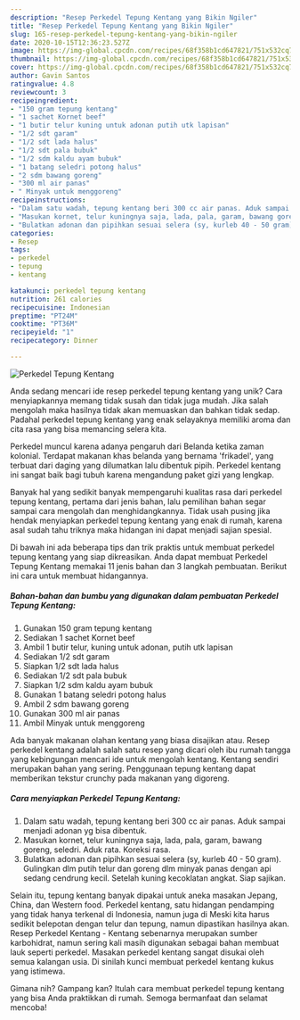 ```yaml
---
description: "Resep Perkedel Tepung Kentang yang Bikin Ngiler"
title: "Resep Perkedel Tepung Kentang yang Bikin Ngiler"
slug: 165-resep-perkedel-tepung-kentang-yang-bikin-ngiler
date: 2020-10-15T12:36:23.527Z
image: https://img-global.cpcdn.com/recipes/68f358b1cd647821/751x532cq70/perkedel-tepung-kentang-foto-resep-utama.jpg
thumbnail: https://img-global.cpcdn.com/recipes/68f358b1cd647821/751x532cq70/perkedel-tepung-kentang-foto-resep-utama.jpg
cover: https://img-global.cpcdn.com/recipes/68f358b1cd647821/751x532cq70/perkedel-tepung-kentang-foto-resep-utama.jpg
author: Gavin Santos
ratingvalue: 4.8
reviewcount: 3
recipeingredient:
- "150 gram tepung kentang"
- "1 sachet Kornet beef"
- "1 butir telur kuning untuk adonan putih utk lapisan"
- "1/2 sdt garam"
- "1/2 sdt lada halus"
- "1/2 sdt pala bubuk"
- "1/2 sdm kaldu ayam bubuk"
- "1 batang seledri potong halus"
- "2 sdm bawang goreng"
- "300 ml air panas"
- " Minyak untuk menggoreng"
recipeinstructions:
- "Dalam satu wadah, tepung kentang beri 300 cc air panas. Aduk sampai menjadi adonan yg bisa dibentuk."
- "Masukan kornet, telur kuningnya saja, lada, pala, garam, bawang goreng, seledri. Aduk rata. Koreksi rasa."
- "Bulatkan adonan dan pipihkan sesuai selera (sy, kurleb 40 - 50 gram). Gulingkan dlm putih telur dan goreng dlm minyak panas dengan api sedang cendrung kecil. Setelah kuning kecoklatan angkat. Siap sajikan."
categories:
- Resep
tags:
- perkedel
- tepung
- kentang

katakunci: perkedel tepung kentang 
nutrition: 261 calories
recipecuisine: Indonesian
preptime: "PT24M"
cooktime: "PT36M"
recipeyield: "1"
recipecategory: Dinner

---
```



![Perkedel Tepung Kentang](https://img-global.cpcdn.com/recipes/68f358b1cd647821/751x532cq70/perkedel-tepung-kentang-foto-resep-utama.jpg)

Anda sedang mencari ide resep perkedel tepung kentang yang unik? Cara menyiapkannya memang tidak susah dan tidak juga mudah. Jika salah mengolah maka hasilnya tidak akan memuaskan dan bahkan tidak sedap. Padahal perkedel tepung kentang yang enak selayaknya memiliki aroma dan cita rasa yang bisa memancing selera kita.

Perkedel muncul karena adanya pengaruh dari Belanda ketika zaman kolonial. Terdapat makanan khas belanda yang bernama &#39;frikadel&#39;, yang terbuat dari daging yang dilumatkan lalu dibentuk pipih. Perkedel kentang ini sangat baik bagi tubuh karena mengandung paket gizi yang lengkap.

Banyak hal yang sedikit banyak mempengaruhi kualitas rasa dari perkedel tepung kentang, pertama dari jenis bahan, lalu pemilihan bahan segar sampai cara mengolah dan menghidangkannya. Tidak usah pusing jika hendak menyiapkan perkedel tepung kentang yang enak di rumah, karena asal sudah tahu triknya maka hidangan ini dapat menjadi sajian spesial.


Di bawah ini ada beberapa tips dan trik praktis untuk membuat perkedel tepung kentang yang siap dikreasikan. Anda dapat membuat Perkedel Tepung Kentang memakai 11 jenis bahan dan 3 langkah pembuatan. Berikut ini cara untuk membuat hidangannya.

<!--inarticleads1-->

##### Bahan-bahan dan bumbu yang digunakan dalam pembuatan Perkedel Tepung Kentang:

1. Gunakan 150 gram tepung kentang
1. Sediakan 1 sachet Kornet beef
1. Ambil 1 butir telur, kuning untuk adonan, putih utk lapisan
1. Sediakan 1/2 sdt garam
1. Siapkan 1/2 sdt lada halus
1. Sediakan 1/2 sdt pala bubuk
1. Siapkan 1/2 sdm kaldu ayam bubuk
1. Gunakan 1 batang seledri potong halus
1. Ambil 2 sdm bawang goreng
1. Gunakan 300 ml air panas
1. Ambil  Minyak untuk menggoreng


Ada banyak makanan olahan kentang yang biasa disajikan atau. Resep perkedel kentang adalah salah satu resep yang dicari oleh ibu rumah tangga yang kebingungan mencari ide untuk mengolah kentang. Kentang sendiri merupakan bahan yang sering. Penggunaan tepung kentang dapat memberikan tekstur crunchy pada makanan yang digoreng. 

<!--inarticleads2-->

##### Cara menyiapkan Perkedel Tepung Kentang:

1. Dalam satu wadah, tepung kentang beri 300 cc air panas. Aduk sampai menjadi adonan yg bisa dibentuk.
1. Masukan kornet, telur kuningnya saja, lada, pala, garam, bawang goreng, seledri. Aduk rata. Koreksi rasa.
1. Bulatkan adonan dan pipihkan sesuai selera (sy, kurleb 40 - 50 gram). Gulingkan dlm putih telur dan goreng dlm minyak panas dengan api sedang cendrung kecil. Setelah kuning kecoklatan angkat. Siap sajikan.


Selain itu, tepung kentang banyak dipakai untuk aneka masakan Jepang, China, dan Western food. Perkedel kentang, satu hidangan pendamping yang tidak hanya terkenal di Indonesia, namun juga di Meski kita harus sedikit belepotan dengan telur dan tepung, namun dipastikan hasilnya akan. Resep Perkedel Kentang - Kentang sebenarnya merupakan sumber karbohidrat, namun sering kali masih digunakan sebagai bahan membuat lauk seperti perkedel. Masakan perkedel kentang sangat disukai oleh semua kalangan usia. Di sinilah kunci membuat perkedel kentang kukus yang istimewa. 

Gimana nih? Gampang kan? Itulah cara membuat perkedel tepung kentang yang bisa Anda praktikkan di rumah. Semoga bermanfaat dan selamat mencoba!
